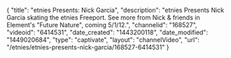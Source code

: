 {
    "title": "etnies Presents: Nick Garcia",
    "description": "etnies Presents Nick Garcia skating the etnies Freeport. See more from Nick & friends in Element's \"Future Nature\", coming 5\/1\/12.",
    "channelid": "168527",
    "videoid": "6414531",
    "date_created": "1443200118",
    "date_modified": "1449020684",
    "type": "captivate",
    "layout": "channelVideo",
    "url": "\/etnies\/etnies-presents-nick-garcia\/168527-6414531"
}